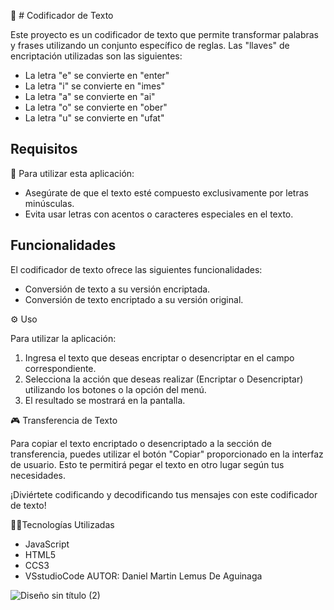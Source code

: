 🔐 # Codificador de Texto

Este proyecto es un codificador de texto que permite transformar palabras y frases utilizando un conjunto específico de reglas. Las "llaves" de encriptación utilizadas son las siguientes:

- La letra "e" se convierte en "enter"
- La letra "i" se convierte en "imes"
- La letra "a" se convierte en "ai"
- La letra "o" se convierte en "ober"
- La letra "u" se convierte en "ufat"

## Requisitos

🔨 Para utilizar esta aplicación:

- Asegúrate de que el texto esté compuesto exclusivamente por letras minúsculas.
- Evita usar letras con acentos o caracteres especiales en el texto.

## Funcionalidades

El codificador de texto ofrece las siguientes funcionalidades:

- Conversión de texto a su versión encriptada.
- Conversión de texto encriptado a su versión original.

⚙️ Uso

 Para utilizar la aplicación:

1. Ingresa el texto que deseas encriptar o desencriptar en el campo correspondiente.
2. Selecciona la acción que deseas realizar (Encriptar o Desencriptar) utilizando los botones o la opción del menú.
3. El resultado se mostrará en la pantalla.

🎮 Transferencia de Texto

Para copiar el texto encriptado o desencriptado a la sección de transferencia, puedes utilizar el botón "Copiar" proporcionado en la interfaz de usuario. Esto te permitirá pegar el texto en otro lugar según tus necesidades.

¡Diviértete codificando y decodificando tus mensajes con este codificador de texto!

👨‍💻Tecnologías Utilizadas

-	JavaScript
-	HTML5
-	CCS3
-	VSstudioCode
AUTOR:  Daniel Martin Lemus De Aguinaga




![Diseño sin título (2)](https://github.com/Engineer-Lemus/challengeCodificador5/assets/125107773/c6d0140f-5e98-40b1-ace3-ea7187e14972)





